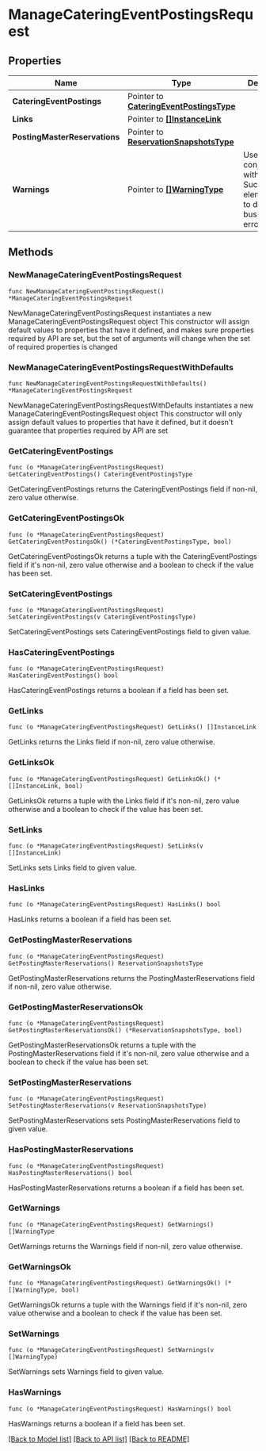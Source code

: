 # ManageCateringEventPostingsRequest

## Properties

Name | Type | Description | Notes
------------ | ------------- | ------------- | -------------
**CateringEventPostings** | Pointer to [**CateringEventPostingsType**](CateringEventPostingsType.md) |  | [optional] 
**Links** | Pointer to [**[]InstanceLink**](InstanceLink.md) |  | [optional] 
**PostingMasterReservations** | Pointer to [**ReservationSnapshotsType**](ReservationSnapshotsType.md) |  | [optional] 
**Warnings** | Pointer to [**[]WarningType**](WarningType.md) | Used in conjunction with the Success elementSpace to define a business error. | [optional] 

## Methods

### NewManageCateringEventPostingsRequest

`func NewManageCateringEventPostingsRequest() *ManageCateringEventPostingsRequest`

NewManageCateringEventPostingsRequest instantiates a new ManageCateringEventPostingsRequest object
This constructor will assign default values to properties that have it defined,
and makes sure properties required by API are set, but the set of arguments
will change when the set of required properties is changed

### NewManageCateringEventPostingsRequestWithDefaults

`func NewManageCateringEventPostingsRequestWithDefaults() *ManageCateringEventPostingsRequest`

NewManageCateringEventPostingsRequestWithDefaults instantiates a new ManageCateringEventPostingsRequest object
This constructor will only assign default values to properties that have it defined,
but it doesn't guarantee that properties required by API are set

### GetCateringEventPostings

`func (o *ManageCateringEventPostingsRequest) GetCateringEventPostings() CateringEventPostingsType`

GetCateringEventPostings returns the CateringEventPostings field if non-nil, zero value otherwise.

### GetCateringEventPostingsOk

`func (o *ManageCateringEventPostingsRequest) GetCateringEventPostingsOk() (*CateringEventPostingsType, bool)`

GetCateringEventPostingsOk returns a tuple with the CateringEventPostings field if it's non-nil, zero value otherwise
and a boolean to check if the value has been set.

### SetCateringEventPostings

`func (o *ManageCateringEventPostingsRequest) SetCateringEventPostings(v CateringEventPostingsType)`

SetCateringEventPostings sets CateringEventPostings field to given value.

### HasCateringEventPostings

`func (o *ManageCateringEventPostingsRequest) HasCateringEventPostings() bool`

HasCateringEventPostings returns a boolean if a field has been set.

### GetLinks

`func (o *ManageCateringEventPostingsRequest) GetLinks() []InstanceLink`

GetLinks returns the Links field if non-nil, zero value otherwise.

### GetLinksOk

`func (o *ManageCateringEventPostingsRequest) GetLinksOk() (*[]InstanceLink, bool)`

GetLinksOk returns a tuple with the Links field if it's non-nil, zero value otherwise
and a boolean to check if the value has been set.

### SetLinks

`func (o *ManageCateringEventPostingsRequest) SetLinks(v []InstanceLink)`

SetLinks sets Links field to given value.

### HasLinks

`func (o *ManageCateringEventPostingsRequest) HasLinks() bool`

HasLinks returns a boolean if a field has been set.

### GetPostingMasterReservations

`func (o *ManageCateringEventPostingsRequest) GetPostingMasterReservations() ReservationSnapshotsType`

GetPostingMasterReservations returns the PostingMasterReservations field if non-nil, zero value otherwise.

### GetPostingMasterReservationsOk

`func (o *ManageCateringEventPostingsRequest) GetPostingMasterReservationsOk() (*ReservationSnapshotsType, bool)`

GetPostingMasterReservationsOk returns a tuple with the PostingMasterReservations field if it's non-nil, zero value otherwise
and a boolean to check if the value has been set.

### SetPostingMasterReservations

`func (o *ManageCateringEventPostingsRequest) SetPostingMasterReservations(v ReservationSnapshotsType)`

SetPostingMasterReservations sets PostingMasterReservations field to given value.

### HasPostingMasterReservations

`func (o *ManageCateringEventPostingsRequest) HasPostingMasterReservations() bool`

HasPostingMasterReservations returns a boolean if a field has been set.

### GetWarnings

`func (o *ManageCateringEventPostingsRequest) GetWarnings() []WarningType`

GetWarnings returns the Warnings field if non-nil, zero value otherwise.

### GetWarningsOk

`func (o *ManageCateringEventPostingsRequest) GetWarningsOk() (*[]WarningType, bool)`

GetWarningsOk returns a tuple with the Warnings field if it's non-nil, zero value otherwise
and a boolean to check if the value has been set.

### SetWarnings

`func (o *ManageCateringEventPostingsRequest) SetWarnings(v []WarningType)`

SetWarnings sets Warnings field to given value.

### HasWarnings

`func (o *ManageCateringEventPostingsRequest) HasWarnings() bool`

HasWarnings returns a boolean if a field has been set.


[[Back to Model list]](../README.md#documentation-for-models) [[Back to API list]](../README.md#documentation-for-api-endpoints) [[Back to README]](../README.md)


